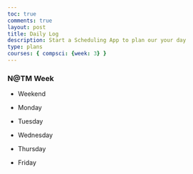 ```yaml
---
toc: true
comments: true
layout: post
title: Daily Log
description: Start a Scheduling App to plan our your day
type: plans
courses: { compsci: {week: 3} }
---
```


### N@TM Week


- Weekend 
- Monday 
  

- Tuesday 
  
- Wednesday
  
- Thursday
  
- Friday  
 




